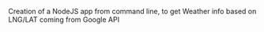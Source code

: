 Creation of a NodeJS app from command line, to get Weather info based on LNG/LAT coming from Google API
